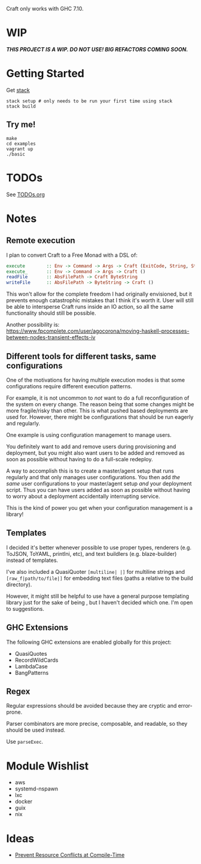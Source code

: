 Craft only works with GHC 7.10.

# WIP

***THIS PROJECT IS A WIP. DO NOT USE! BIG REFACTORS COMING SOON.***

# Getting Started

Get [stack](https://github.com/commercialhaskell/stack#how-to-install)

```
stack setup # only needs to be run your first time using stack
stack build
```

## Try me!

```
make
cd examples
vagrant up
./basic
```

# TODOs

See [TODOs.org](TODOs.org)

# Notes

## Remote execution

I plan to convert Craft to a Free Monad with a DSL of:

```haskell
execute        :: Env -> Command -> Args -> Craft (ExitCode, String, String)
execute_       :: Env -> Command -> Args -> Craft ()
readFile       :: AbsFilePath -> Craft ByteString
writeFile      :: AbsFilePath -> ByteString -> Craft ()
```

This won't allow for the complete freedom I had originally envisioned,
but it prevents enough catastrophic mistakes that I think it's worth it.
User will still be able to intersperse Craft runs inside an IO action,
so all the same functionality should still be possible.

Another possibility is: https://www.fpcomplete.com/user/agocorona/moving-haskell-processes-between-nodes-transient-effects-iv

## Different tools for different tasks, same configurations

One of the motivations for having multiple execution modes
is that some configurations require different execution patterns.

For example, it is not uncommon to *not* want to do a full reconfiguration
of the system on every change.
The reason being that some changes might be more fragile/risky than other.
This is what pushed based deployments are used for.
However, there might be configurations that should be run eagerly and regularly.

One example is using configuration management to manage users.

You definitely want to add and remove users during provisioning and deployment,
but you might also want users to be added and removed as soon as possible
without having to do a full-scale redeploy.

A way to accomplish this is to create a master/agent setup that runs regularly
and that only manages user configurations.
You then add *the same* user configurations to your master/agent setup _and_ your deployment script.
Thus you can have users added as soon as possible without having to
worry about a deployment accidentally interrupting service.

This is the kind of power you get when your configuration management is a library!


## Templates

I decided it's better whenever possible to use proper types,
renderers (e.g. ToJSON, ToYAML, printIni, etc),
and text buildlers (e.g. blaze-builder)
instead of templates.

I've also included a QuasiQuoter `[multiline| |]` for multiline strings
and `[raw_f|path/to/file|]` for embedding text files
(paths a relative to the build directory).

However, it might still be helpful to use have a general purpose templating library
just for the sake of being ,
but I haven't decided which one.
I'm open to suggestions.

## GHC Extensions

The following GHC extensions are enabled globally for this project:

 * QuasiQuotes
 * RecordWildCards
 * LambdaCase
 * BangPatterns

## Regex

Regular expressions should be avoided because they are cryptic and error-prone.

Parser combinators are more precise, composable, and readable, so they should be used instead.

Use `parseExec`.


# Module Wishlist

 * aws
 * systemd-nspawn
 * lxc
 * docker
 * guix
 * nix

# Ideas

 * [Prevent Resource Conflicts at Compile-Time](http://stackoverflow.com/a/26031509)
